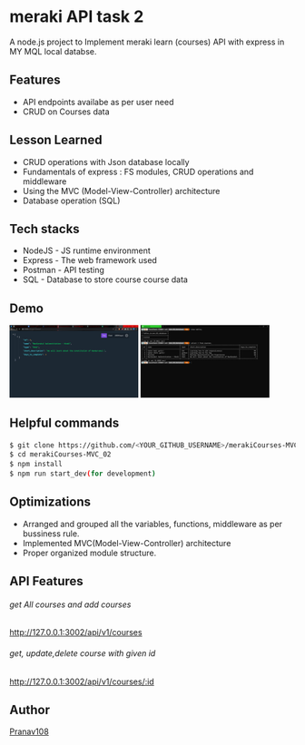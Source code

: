 # meraki API task 2

A node.js project to Implement meraki learn (courses) API with express in MY MQL local databse.

## Features

- API endpoints availabe as per user need
- CRUD on Courses data

## Lesson Learned

- CRUD operations with Json database locally
- Fundamentals of express : FS modules, CRUD operations and middleware
- Using the MVC (Model-View-Controller) architecture
- Database operation (SQL)

## Tech stacks

- NodeJS - JS runtime environment
- Express - The web framework used
- Postman - API testing
- SQL - Database to store course course data

## Demo

<img src="/screenShots/Screenshot1.png" width="45%"/> <img src="/screenShots/Screenshot2.png" width="45%"/>

## Helpful commands

```bash
$ git clone https://github.com/<YOUR_GITHUB_USERNAME>/merakiCourses-MVC_02
$ cd merakiCourses-MVC_02
$ npm install
$ npm run start_dev(for development)
```

## Optimizations

- Arranged and grouped all the variables, functions, middleware as per bussiness rule.
- Implemented MVC(Model-View-Controller) architecture
- Proper organized module structure.

## API Features

###### get All courses and add courses

http://127.0.0.1:3002/api/v1/courses

###### get, update,delete course with given id

http://127.0.0.1:3002/api/v1/courses/:id

## Author

[Pranav108](https://github.com/Pranav108/)
